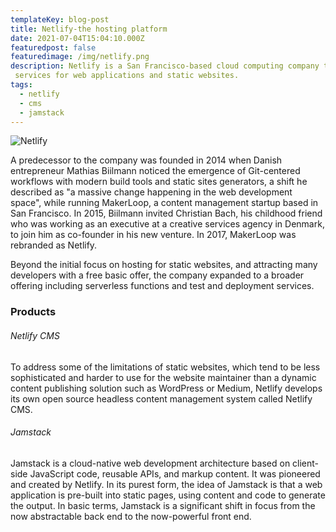 ```yaml
---
templateKey: blog-post
title: Netlify-the hosting platform
date: 2021-07-04T15:04:10.000Z
featuredpost: false
featuredimage: /img/netlify.png
description: Netlify is a San Francisco-based cloud computing company that offers hosting and serverless backend
 services for web applications and static websites.
tags:
  - netlify
  - cms
  - jamstack
---
```

![Netlify](/img/netlify.png)

A predecessor to the company was founded in 2014 when Danish entrepreneur Mathias Biilmann noticed the emergence of Git-centered workflows with modern build tools and static sites generators, a shift he described as "a massive change happening in the web development space", while running MakerLoop, a content management startup based in San Francisco. In 2015, Biilmann invited Christian Bach, his childhood friend who was working as an executive at a creative services agency in Denmark, to join him as co-founder in his new venture. In 2017, MakerLoop was rebranded as Netlify.

Beyond the initial focus on hosting for static websites, and attracting many developers with a free basic offer, the company expanded to a broader offering including serverless functions and test and deployment services.

### Products

###### Netlify CMS

To address some of the limitations of static websites, which tend to be less sophisticated and harder to use for the website maintainer than a dynamic content publishing solution such as WordPress or Medium, Netlify develops its own open source headless content management system called Netlify CMS.

###### Jamstack

Jamstack is a cloud-native web development architecture based on client-side JavaScript code, reusable APIs, and markup content. It was pioneered and created by Netlify. In its purest form, the idea of Jamstack is that a web application is pre-built into static pages, using content and code to generate the output. In basic terms, Jamstack is a significant shift in focus from the now abstractable back end to the now-powerful front end.
